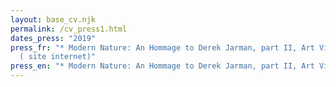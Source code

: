 ```yaml
---
layout: base_cv.njk
permalink: /cv_press1.html
dates_press: "2019"
press_fr: "* Modern Nature: An Hommage to Derek Jarman, part II, Art Viewer
  ( site internet)"
press_en: "* Modern Nature: An Hommage to Derek Jarman, part II, Art Viewer ( website )"
---
```


